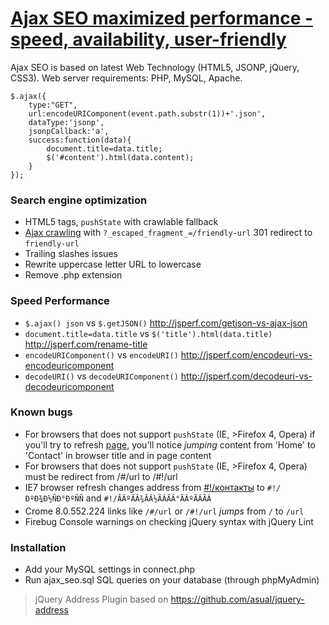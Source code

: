 # [Ajax SEO maximized performance - speed, availability, user-friendly](http://lab.laukstein.com/jsonp-ajax-seo/)
Ajax SEO is based on latest Web Technology (HTML5, JSONP, jQuery, CSS3). Web server requirements: PHP, MySQL, Apache.
    
    $.ajax({
        type:"GET",
        url:encodeURIComponent(event.path.substr(1))+'.json',
        dataType:'jsonp',
        jsonpCallback:'a',
        success:function(data){
            document.title=data.title;
            $('#content').html(data.content);
        }
    });
    

### Search engine optimization

 -  HTML5 tags, `pushState` with crawlable fallback
 -  [Ajax crawling](http://code.google.com/web/ajaxcrawling/docs/getting-started.html) with `?_escaped_fragment_=/friendly-url` 301 redirect to `friendly-url`
 -  Trailing slashes issues
 -  Rewrite uppercase letter URL to lowercase
 -  Remove .php extension


### Speed Performance

 -  `$.ajax() json` vs `$.getJSON()` <http://jsperf.com/getjson-vs-ajax-json>
 -  `document.title=data.title` vs `$('title').html(data.title)` <http://jsperf.com/rename-title>
 -  `encodeURIComponent()` vs `encodeURI()` <http://jsperf.com/encodeuri-vs-encodeuricomponent>
 -  `decodeURI()` vs `decodeURIComponent()` <http://jsperf.com/decodeuri-vs-decodeuricomponent>


### Known bugs

 -  For browsers that does not support `pushState` (IE, >Firefox 4, Opera) if you'll try to refresh [page](http://lab.laukstein.com/ajax-seo/#!/contact), you'll notice *jumping* content from 'Home' to 'Contact' in browser title and in page content
 -  For browsers that does not support `pushState` (IE, >Firefox 4, Opera) must be redirect from /#/url to /#!/url
 -  IE7 browser refresh changes address from [#!/контакты](http://lab.laukstein.com/ajax-seo/#!/контакты) to `#!/ÐºÐ¾Ð½ÑÐ°ÐºÑÑ` and `#!/ÃÂºÃÂ¾ÃÂ½ÃÂÃÂ°ÃÂºÃÂÃÂ`
 -  Crome 8.0.552.224 links like `/#/url` or `/#!/url` *jumps* from `/` to `/url`
 -  Firebug Console warnings on checking jQuery syntax with jQuery Lint


### Installation

 -  Add your MySQL settings in connect.php
 -  Run ajax_seo.sql SQL queries on your database (through phpMyAdmin)


> jQuery Address Plugin based on <https://github.com/asual/jquery-address>